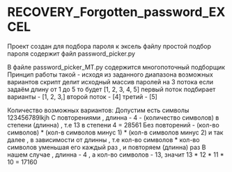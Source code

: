 # RECOVERY_Forgotten_password_EXCEL
Проект создан для подбора пароля к эксель файлу
простой подбор пароля содержит файл password_picker.py


В файле password_picker_MT.py содержится многопоточный подборщик 
Принцип работы такой - исходя из заданного диапазона возможных вариантов 
скрипт делит исходный массив паролей на 3 потока 
если задаём длину от 1 до 5 то будет [1, 2, 3, 4, 5]
первый поток подбирает варианты -  [1, 2, 3,]
второй поток - [4]
третий - [5]

Количество возможных вариантов: 
Допустим есть символы 123456789lkjh
С повторениями , длинна - 4 - (количество символов) в степени (длинна) , т.е 13 в степени 4 = 28561
Без повторений - (кол-во символов) * (кол-в символов минус 1) * (кол-в символов минус 2)
и так далее , в зависимости от длинны , т.е кол-во символов * кол-во символов уменьшая его каждый раз , и повторяем (длинна) раз
В нашем случае , длинна - 4 , а кол-во символов - 13, значит 
13 * 12 * 11 * 10  = 17160

